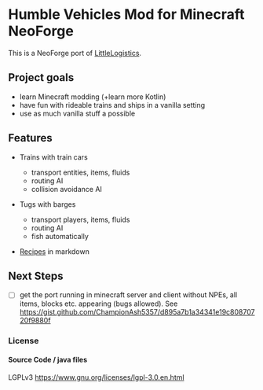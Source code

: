 # Humble Vehicles Mod for Minecraft NeoForge

This is a NeoForge port of [LittleLogistics](https://littlelogistics.murad.dev/).

## Project goals

* learn Minecraft modding (+learn more Kotlin)
* have fun with rideable trains and ships in a vanilla setting
* use as much vanilla stuff a possible

## Features

- Trains with train cars
    - transport entities, items, fluids
    - routing AI
    - collision avoidance AI
- Tugs with barges
    - transport players, items, fluids
    - routing AI
    - fish automatically

- [Recipes](./recipes/readme.md) in markdown

## Next Steps

- [ ] get the port running in minecraft server and client without NPEs, all items, blocks etc. appearing (bugs allowed). See https://gist.github.com/ChampionAsh5357/d895a7b1a34341e19c80870720f9880f


### License

#### Source Code / java files

LGPLv3
https://www.gnu.org/licenses/lgpl-3.0.en.html
